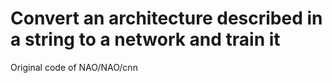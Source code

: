 # Convert an architecture described in a string to a network and train it

Original code of NAO/NAO/cnn
